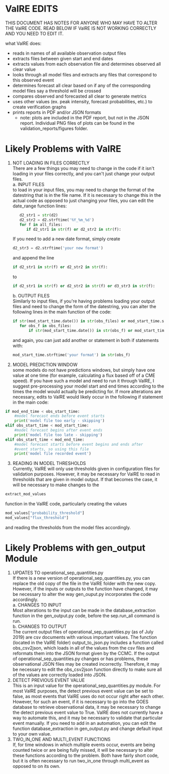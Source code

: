 
ValRE EDITS
===========

THIS DOCUMENT HAS NOTES FOR ANYONE WHO MAY HAVE TO ALTER THE ValRE CODE. READ BELOW IF ValRE
IS NOT WORKING CORRECTLY AND YOU NEED TO EDIT IT.

what ValRE does:
- reads in names of all available observation output files
- extracts files between given start and end dates
- extracts values from each observation file and determines observed all clear value
- looks through all model files and extracts any files that correspond to this observed event
- determines forecast all clear based on if any of the corresponding model files say a threshold will be crossed
- compares observed and forecasted all clear to generate metrics
- uses other values (ex. peak intensity, forecast probabilities, etc.) to create verification graphs
- prints reports in PDF and/or JSON formats
  - note: plots are included in the PDF report, but not in the JSON report. Individual PNG files of plots can be found in the
  validation_reports/figures folder.


Likely Problems with ValRE
==========================
1. NOT LOADING IN FILES CORRECTLY  
There are a few things you may need to change in the code if it isn't loading in your files 
correctly, and you can't just change your output files.  
a. INPUT FILES  
   to load in your input files, you may need to change the format of the datestring that is in the file name. If
   it is necessary to change this in the actual code as opposed to just changing your files, you can edit the date_range function
   lines:  
   
   ```python
      d2_str1 = str(d2)
      d2_str2 = d2.strftime('%Y_%m_%d')
      for f in all_files:
         if d2_str1 in str(f) or d2_str2 in str(f):
   ```
   If you need to add a new date format, simply create
   ```python
   d2_str3 = d2.strftime('your new format')
   ```
   and append the line
   ```python
   if d2_str1 in str(f) or d2_str2 in str(f):
   ```
   to
   ```python
   if d2_str1 in str(f) or d2_str2 in str(f) or d3_str3 in str(f):
   ```
   b. OUTPUT FILES  
   Similarly to input files, if you're having problems loading your output files and need to change the form of the
   datestring, you can alter the following lines in the main function of the code:
   ```python
   if str(mod_start_time.date()) in str(obs_files) or mod_start_time.strftime('%Y_%m_%d') in str(obs_files):
      for obs_f in obs_files:
          if str(mod_start_time.date()) in str(obs_f) or mod_start_time.strftime('%Y_%m_%d') in str(obs_f):
   ```
   and again, you can just add another or statement in both if statements with:
   ```python
   mod_start_time.strftime('your format') in str(obs_f)
   ```          
2. MODEL PREDICTION WINDOW  
some models do not have predictions windows, but simply have one value at one time (for example, calculating
a flux based off of a CME speed). If you have such a model and need to run it through ValRE, I suggest pre-processing your model start
and end times according to the times the model would actually be predicting for. If more alterations are necessary, edits to ValRE would 
likely occur in the following if statement in the main code:
```python
if mod_end_time < obs_start_time:
    #model forecast ends before event starts
    print('model file too early - skipping')            
elif obs_start_time < mod_start_time:
    #model forecast begins after event ends
    print('model file too late - skipping')                
elif obs_start_time < mod_end_time:
    #model forecast starts before event begins and ends after
    #event starts, so using this file
    print('model file recorded event')
```
3. READING IN MODEL THRESHOLDS  
Currently, ValRE will only use thresholds given in configuration files for validation purposes. However, it may be necessary
for ValRE to read in thresholds that are given in model output. If that becomes the case, it will be necessary to make changes
to the
```python
extract_mod_values
```
function in the ValRE code, particularly creating the values
```python
mod_values["probability_threshold"]
mod_values["flux_threshold"]
```
and reading the thresholds from the model files accordingly.
          
          
Likely Problems with gen_output Module
======================================
1. UPDATES TO operational_sep_quantities.py  
If there is a new version of operational_sep_quantities.py, you can replace the old copy of
the file in the ValRE folder with the new copy. However, if the inputs or outputs to the function have changed, it may be necessary to
alter the way gen_ouput.py incorporates the code accordingly.  
    a. CHANGES TO INPUT  
       Most alterations to the input can be made in the database_extraction function in the gen_output.py code, before
       the sep.run_all command is run.  
    b. CHANGES TO OUTPUT  
       The current output files of operational_sep_quantities.py (as of July 2019) are csv documents with various 
       important values. The function (located in the ValRE folder) output_to_json.py includes a function called obs_csv2json, which 
       loads in all of the values from the csv files and reformats them into the JSON format given by the CCMC. If the output of 
       operational_sep_quantities.py changes or has problems, these observational JSON files may be created incorrectly. Therefore, it 
       may be necessary to edit the obs_csv2json function directly to make sure all of the values are correctly loaded into JSON.  
2. DETECT PREVIOUS EVENT VALUE  
This is an input value for the operational_sep_quantities.py module. For most ValRE purposes, the detect
previous event value can be set to false, as most events that ValRE uses do not occur right after each other. However, for such an
event, if it is necessary to go into the GOES database to retrieve observational data, it may be necessary to change the detect previous
event value to True. ValRE does not currently have a way to automate this, and it may be necessary to validate that particular event
manually. If you need to add in an automation, you can edit the function database_extraction in gen_output.py and change default input to your own value.
3. TWO_IN_ONE AND MULTI_EVENT FUNCTIONS  
If, for time windows in which multiple events occur, events are being counted twice or are being fully missed, it will be necessary to
alter these functions according to the problem. Both have fairly short code, but it is often necessary to run two_in_one
through multi_event as opposed to on its own.
